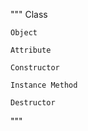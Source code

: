 """
    Class

    Object

    Attribute

    Constructor

    Instance Method

    Destructor

"""
